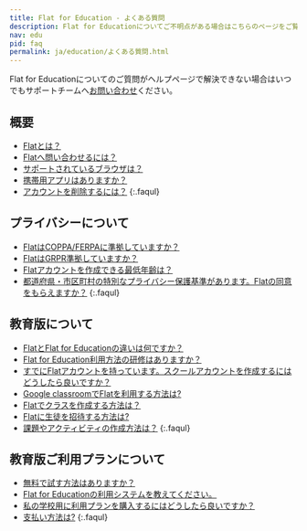 ```yaml
---
title: Flat for Education - よくある質問
description: Flat for Educationについてご不明点がある場合はこちらのページをご覧ください。
nav: edu
pid: faq
permalink: ja/education/よくある質問.html
---
```


Flat for Educationについてのご質問がヘルプページで解決できない場合はいつでもサポートチームへ[お問い合わせ](/help/support)ください。

## 概要

* [Flatとは？](/help/ja/general/flatとは.html)
* [Flatへ問い合わせるには？](/help/ja/general/サポート.html)
* [サポートされているブラウザは？](/help/ja/general/推奨動作環境.html)
* [携帯用アプリはありますか？](/help/ja/general/mobile-app.html)
* [アカウントを削除するには？](/help/ja/general/アカウント削除方法.html)
{:.faqul}

## プライバシーについて

* [FlatはCOPPA/FERPAに準拠していますか？](help/en/policies/#coppa-and-ferpa-compliance-us)
* [FlatはGRPR準拠していますか？](/help/en/policies/#gdpr-compliance)
* [Flatアカウントを作成できる最低年齢は？](/help/en/policies/#age-requirements-on-flat-accounts)
* [都道府県・市区町村の特別なプライバシー保護基準があります。Flatの同意をもらえますか？](/help/en/policies/#state-and-district-specific-agreements-us)
{:.faqul}

## 教育版について

* [FlatとFlat for Educationの違いは何ですか？](/help/ja/education/個人と教育版の違い.html)
* [Flat for Education利用方法の研修はありますか？](/help/en/education/professional-development.html)
* [すでにFlatアカウントを持っています。スクールアカウントを作成するにはどうしたら良いですか？](/help/en/education/convert-individual-account-education.html)
* [Google classroomでFlatを利用する方法は?](/help/ja/education/google-classroom/index.html)
* [Flatでクラスを作成する方法は？](/help/ja/education/クラスの作成.html)
* [Flatに生徒を招待する方法は?](/help/ja/education/生徒をクラスに追加.html)
* [課題やアクティビティの作成方法は？](/help/ja/education/課題やアクティビティの作成.html)
{:.faqul}

<!-- * [How to use Flat with Canvas LMS?]()
* [How to use Flat with Schoology?]() -->

## 教育版ご利用プランについて

* [無料で試す方法はありますか？](/help/ja/education/free-trial.html)
* [Flat for Educationの利用システムを教えてください。](/help/ja/education/plan.html)
* [私の学校用に利用プランを購入するにはどうしたら良いですか？](/help/ja/education/plan.html#購入方法について)
* [支払い方法は?](/help/ja/education/plan.html##購入方法について)
{:.faqul}

<!-- * [A user is marked as not active, what does that mean?]()
* [How do I find my class code as teacher?]()
* [How to add a second teacher to a class?]()
* [How to delete/archive a class?]()
* [How to remove students accounts?]()
* [How my students can keep their Flat accounts after the end of the year?]() -->

<!-- ## Documents

* [How to create a new score?](/help/en/music-notation-software/create-your-first-music-score.html)
* [How to import an existing score?]()
* [Can I import directly a score from Google Drive?]()
* [How to copy a score?]()
* [How to rename a score?]()
* [How to export and download my music?]()
* [How to embed my score on a website/blog?]()
* [How to delete a score?]()
{:.faqul} -->
